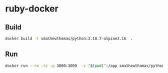 # ruby-docker

## Build

```bash
docker build -t smathewthomas/python:3.10.7-alpine3.16  .
```

## Run

```bash
docker run --rm -ti -p 3000:3000  -v "$(pwd)":/app smathewthomas/python:3.10.7-alpine3.16 /bin/bash
```
